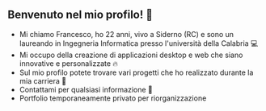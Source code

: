 ## Benvenuto nel mio profilo! 👋
- Mi chiamo Francesco, ho 22 anni, vivo a Siderno (RC) e sono un laureando in Ingegneria Informatica presso l'università della Calabria 💻
- Mi occupo della creazione di applicazioni desktop e web che siano innovative e personalizzate 🔥
- Sul mio profilo potete trovare vari progetti che ho realizzato durante la mia carriera 💯
- Contattami per qualsiasi informazione 💬
- Portfolio temporaneamente privato per riorganizzazione
